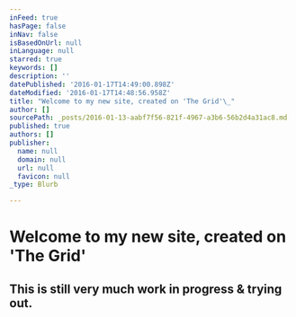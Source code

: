 ```yaml
---
inFeed: true
hasPage: false
inNav: false
isBasedOnUrl: null
inLanguage: null
starred: true
keywords: []
description: ''
datePublished: '2016-01-17T14:49:00.898Z'
dateModified: '2016-01-17T14:48:56.958Z'
title: "Welcome to my new site, created on 'The Grid'\_"
author: []
sourcePath: _posts/2016-01-13-aabf7f56-821f-4967-a3b6-56b2d4a31ac8.md
published: true
authors: []
publisher:
  name: null
  domain: null
  url: null
  favicon: null
_type: Blurb

---
```

# Welcome to my new site, created on 'The Grid' 

## This is still very much work in progress & trying out.